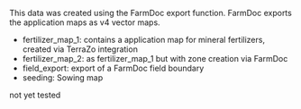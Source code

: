 This data was created using the FarmDoc export function.
FarmDoc exports the application maps as v4 vector maps.

* fertilizer_map_1: contains a application map for mineral fertilizers, created via TerraZo integration
* fertilizer_map_2: as fertilizer_map_1 but with zone creation via FarmDoc
* field_export: export of a FarmDoc field boundary
* seeding: Sowing map

not yet tested